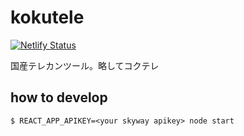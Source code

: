 # kokutele

[![Netlify Status](https://api.netlify.com/api/v1/badges/16c3b759-6ee2-45bf-875a-bf788645c27e/deploy-status)](https://app.netlify.com/sites/kokutele/deploys)

国産テレカンツール。略してコクテレ

## how to develop

```
$ REACT_APP_APIKEY=<your skyway apikey> node start
```